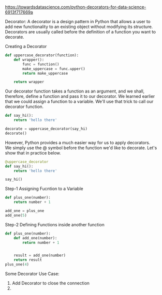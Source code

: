 https://towardsdatascience.com/python-decorators-for-data-science-6913f717669a



Decorator: A decorator is a design pattern in Python that allows a user to add new functionality to an existing 
object without modifying its structure. Decorators are usually called before the definition of a 
function you want to decorate.


Creating a Decorator

```python
def uppercase_decorator(function):
    def wrapper():
        func = function()
        make_uppercase = func.upper()
        return make_uppercase

    return wrapper
```

Our decorator function takes a function as an argument, and we shall, therefore, define a function and pass it to 
our decorator. We learned earlier that we could assign a function to a variable. We'll use that trick to call our
decorator function.


```python
def say_hi():
    return 'hello there'

decorate = uppercase_decorator(say_hi)
decorate()
```
However, Python provides a much easier way for us to apply decorators. We simply use the @ symbol before the
function we'd like to decorate. Let's show that in practice below.

```python
@uppercase_decorator
def say_hi():
    return 'hello there'

say_hi()
```



Step-1 Assigning Fucntion to a Variable
```python
def plus_one(number):
    return number + 1

add_one = plus_one
add_one(5)
```

Step-2 Defining Functions inside another function

```python
def plus_one(number):
    def add_one(number):
        return number + 1


    result = add_one(number)
    return result
plus_one(4)

```


Some Decorator Use Case:

1. Add Decorator to close the connection
2. 